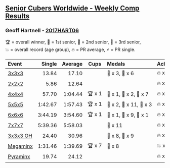 <style>table {white-space: nowrap;}</style>

## [Senior Cubers Worldwide - Weekly Comp Results](/scw-comp/results/)
### Geoff Hartnell - [2017HART06](https://www.worldcubeassociation.org/persons/2017HART06)

<span style="white-space: nowrap;">🏆 = overall winner</span>, <span style="white-space: nowrap;">🥇 = 1st senior</span>, <span style="white-space: nowrap;">🥈 = 2nd senior</span>, <span style="white-space: nowrap;">🥉 = 3rd senior</span>, <span style="white-space: nowrap;">💥 = overall record (age group)</span>, <span style="white-space: nowrap;">🔥 = PR average</span>, <span style="white-space: nowrap;">⚡ = PR single</span>.

| Event | Single | Average | Cups | Medals | Achievements|
| :-- | --: | --: | :--: | :-- | :-- |
| [3x3x3](333.md) | 13.84 | 17.10 |  | 🥈 x 3, 🥉 x 6 | 🔥 x 8, ⚡ x 5 |
| [2x2x2](222.md) | 5.86 | 12.64 |  |  | 🔥 x 1, ⚡ x 1 |
| [4x4x4](444.md) | 57.70 | 1:04.44 | 🏆 x 1 | 🥇 x 1, 🥈 x 2, 🥉 x 7 | 🔥 x 4, ⚡ x 5 |
| [5x5x5](555.md) | 1:42.67 | 1:57.43 | 🏆 x 1 | 🥇 x 2, 🥈 x 11, 🥉 x 3 | 🔥 x 6, ⚡ x 4 |
| [6x6x6](666.md) | 3:44.19 | 3:54.60 | 🏆 x 1 | 🥇 x 1, 🥈 x 9, 🥉 x 1 | 🔥 x 3, ⚡ x 2 |
| [7x7x7](777.md) | 5:39.36 | 5:58.03 |  | 🥈 x 11 | 🔥 x 2, ⚡ x 3 |
| [3x3x3 OH](333oh.md) | 24.40 | 30.96 |  | 🥈 x 8, 🥉 x 9 | 🔥 x 5, ⚡ x 5 |
| [Megaminx](minx.md) | 1:31.46 | 1:39.69 | 🏆 x 7 | 🥇 x 8 | 💥 x 3, 🔥 x 2, ⚡ x 3 |
| [Pyraminx](pyram.md) | 19.74 | 24.12 |  |  | 🔥 x 1, ⚡ x 1 |

<!-- Global site tag (gtag.js) - Google Analytics -->
<script async src="https://www.googletagmanager.com/gtag/js?id=UA-86348435-3"></script>
<script>window.dataLayer = window.dataLayer || []; function gtag() {dataLayer.push(arguments);} gtag('js', new Date()); gtag('config', 'UA-86348435-3');</script>
